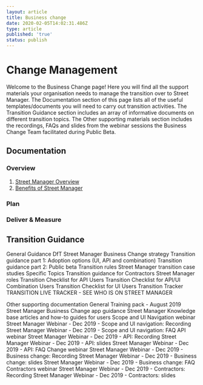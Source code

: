 ```yaml
---
layout: article
title: Business change
date: 2020-02-05T14:02:31.486Z
type: article
published: 'true'
status: publish
---
```

# Change Management

Welcome to the Business Change page! Here you will find all the support materials your organisation needs to manage the transition over to Street Manager. The Documentation section of this page lists all of the useful templates/documents you will need to carry out transition activities. The Transition Guidance section includes an array of informative documents on different transition topics. The Other supporting materials section includes the recordings, FAQs and slides from the webinar sessions the Business Change Team facilitated during Public Beta.

## Documentation

### Overview

1. [Street Manager Overview](https://departmentfortransport.github.io/street-manager-docs/assets/files/business-change/SM%20Overview%20document.pdf)
2. [Benefits of Street Manager](https://departmentfortransport.github.io/street-manager-docs/assets/files/business-change/Street%20Manager%20benefits.pdf)

### Plan

### Deliver & Measure

## Transition Guidance

General Guidance
DfT Street Manager Business Change strategy
Transition guidance part 1: Adoption options (UI, API and combination)
Transition guidance part 2: Public beta
Transition rules
Street Manager transition case studies
Specific Topics
Transition guidance for Contractors
Street Manager roles
Transition Checklist for API Users
Transition Checklist for API/UI Combination Users
Transition Checklist for UI Users
Transition Tracker
TRANSITION LIVE TRACKER - SEE WHO IS ON STREET MANAGER



Other supporting documentation
General
Training pack - August 2019
Street Manager Business Change app guidance
Street Manager Knowledge base articles and how-to guides for users
Scope and UI Navigation webinar
Street Manager Webinar - Dec 2019 - Scope and UI navigation: Recording
Street Manager Webinar - Dec 2019 - Scope and UI navigation: FAQ
API webinar
Street Manager Webinar - Dec 2019 - API: Recording
Street Manager Webinar - Dec 2019 - API: slides
Street Manager Webinar - Dec 2019 - API: FAQ
Change webinar
Street Manager Webinar - Dec 2019 - Business change: Recording
Street Manager Webinar - Dec 2019 - Business change: slides
Street Manager Webinar - Dec 2019 - Business change: FAQ
Contractors webinar
Street Manager Webinar - Dec 2019 - Contractors: Recording
Street Manager Webinar - Dec 2019 - Contractors: slides
